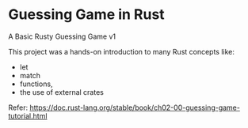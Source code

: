 # Guessing Game in Rust
A Basic Rusty Guessing Game v1

This project was a hands-on introduction to many Rust concepts like: 
* let
* match
* functions, 
* the use of external crates

Refer: https://doc.rust-lang.org/stable/book/ch02-00-guessing-game-tutorial.html
